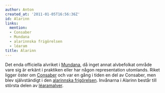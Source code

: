 ```yaml
---
author: Anton
created_at: '2011-01-05T16:56:36Z'
id: Alarinn
links:
  mention:
  - Consaber
  - Mundana
  - alarinnska frigörelsen
  - léaram
title: Alarinn
---
```


Det enda officiella alvriket i [Mundana], då inget annat alvbefolkat område vare sig är erkänt i
praktiken eller har någon representation utomlands. Riket ligger öster om [Consaber] och var en gång
i tiden en del av Consaber, men blev självständigt i den [alarinnska frigörelsen]. Invånarna i
Alarinn består till största delen av [léaramalver].

  [Mundana]: Mundana
  [Consaber]: Consaber
  [alarinnska frigörelsen]: alarinnska_frigörelsen
  [léaramalver]: léaram
